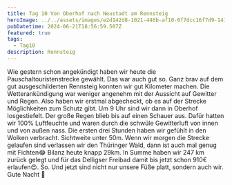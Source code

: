 ```yaml
---
title: Tag 10 Von Oberhof nach Neustadt am Rennsteig
heroImage: ../../assets/images/e2d142d8-1021-446b-af10-0f7dcc16f7d9-14174-000002a07c3e7be6.jpeg
pubDatetime: 2024-06-21T18:56:59.507Z
featured: true
tags:
  - Tag10
description: Rennsteig
---
```

Wie gestern schon angekündigt haben wir heute die Pauschaltouristenstrecke gewählt. Das war auch gut so. Ganz brav auf dem gut ausgeschilderten Rennsteig konnten wir gut Kilometer machen. Die Wetterankündigung war weniger angenehm mit der Aussicht auf Gewitter und Regen. Also haben wir erstmal abgecheckt, ob es auf der Strecke Möglichkeiten zum Schutz gibt. Um 9 Uhr sind wir dann in Oberhof losgestiefelt. Der große Regen blieb bis auf einen Schauer aus. Dafür hatten wir 100% Luftfeuchte und waren durch die schwüle Gewitterluft von innen und von außen nass. Die ersten drei Stunden haben wir gefühlt in den Wolken verbracht. Sichtweite unter 50m. Wenn wir morgen die Strecke gelaufen sind verlassen wir den Thüringer Wald, dann ist auch mal genug mit Fichten😂 Bilanz heute knapp 29km. In Summe haben wir 247 km zurück gelegt und für das Delligser Freibad damit bis jetzt schon 910€ erlaufen😍. So. Und jetzt sind nicht nur unsere Füße platt, sondern auch wir. Gute Nacht 🌙